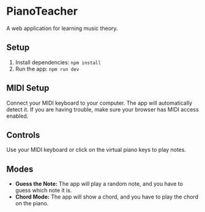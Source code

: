 # PianoTeacher

A web application for learning music theory.

## Setup

1.  Install dependencies: `npm install`
2.  Run the app: `npm run dev`

## MIDI Setup

Connect your MIDI keyboard to your computer. The app will automatically detect it. If you are having trouble, make sure your browser has MIDI access enabled.

## Controls

Use your MIDI keyboard or click on the virtual piano keys to play notes.

## Modes

*   **Guess the Note:** The app will play a random note, and you have to guess which note it is.
*   **Chord Mode:** The app will show a chord, and you have to play the chord on the piano.
